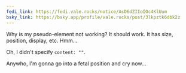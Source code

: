 ```yaml
---
fedi_link: https://fedi.vale.rocks/notice/AsD6dZIIoIOc4KlUum
bsky_link: https://bsky.app/profile/vale.rocks/post/3lkpztk6dbk2z
---
```


Why is my pseudo-element not working? It should work. It has size, position, display, etc. Hmm...

Oh, I didn't specify `content: ""`.

Anywho, I'm gonna go into a fetal position and cry now...
